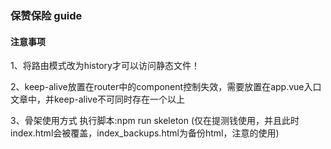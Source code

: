 ### 保赞保险 guide

#### 注意事项
1、将路由模式改为history才可以访问静态文件！

2、keep-alive放置在router中的component控制失效，需要放置在app.vue入口文章中，并keep-alive不可同时存在一个以上

3、骨架使用方式 执行脚本:npm run skeleton (仅在提测钱使用，并且此时index.html会被覆盖，index_backups.html为备份html，注意<!--vue-ssr-outlet-->的使用)

